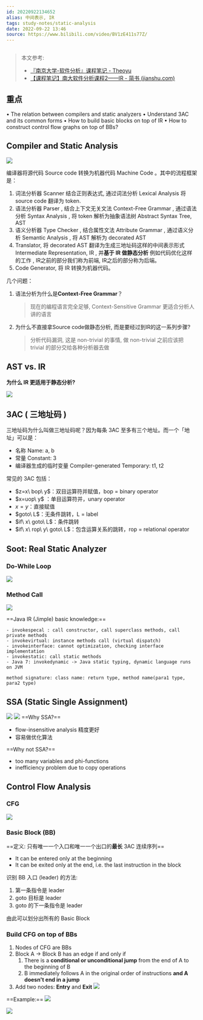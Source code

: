 ```yaml
---
id: 20220922134652
alias: 中间表示, IR
tags: study-notes/static-analysis
date: 2022-09-22 13:46
source: https://www.bilibili.com/video/BV1zE411s77Z/
---
```

```toc
```
> 本文参考:
> - [『南京大学-软件分析』课程笔记 - Theoyu](https://theoyu.top/2022/03/10/StaticProgramAnalysis.html)
> - [【课程笔记】南大软件分析课程2——IR - 简书 (jianshu.com)](https://www.jianshu.com/p/acb73f72cf46)


## 重点
• The relation between compilers and static analyzers 
• Understand 3AC and its common forms 
• How to build basic blocks on top of IR 
• How to construct control flow graphs on top of BBs?

## Compiler and Static Analysis

![](https://cdn.hcplantern.cn/img/2022/09/22/20220922-135848.png)

编译器将源代码 Source code   转换为机器代码 Machine Code  。其中的流程框架是：

1.  词法分析器 Scanner 结合正则表达式,  通过词法分析 Lexical Analysis 将 source code 翻译为 token. 
2.  语法分析器 Parser ,  结合上下文无关文法 Context-Free Grammar ,  通过语法分析 Syntax Analysis ,  将 token 解析为抽象语法树 Abstract Syntax Tree,  AST  
3.  语义分析器 Type Checker  , 结合属性文法 Attribute Grammar  , 通过语义分析 Semantic Analysis  , 将 AST 解析为 decorated AST 
4.  Translator, 将 decorated AST 翻译为生成三地址码这样的中间表示形式 Intermediate Representation,  IR  , 并**基于 IR 做静态分析** 例如代码优化这样的工作  , IR之前的部分我们称为前端, IR之后的部分称为后端。
5.  Code Generator, 将 IR 转换为机器代码。

几个问题：

1.  语法分析为什么是**Context-Free Grammar**？
    
    > 现在的编程语言完全足够, Context-Sensitive Grammar 更适合分析人讲的语言
    
2.  为什么不直接拿Source code做静态分析, 而是要经过到IR的这一系列步骤? 
    
    > 分析代码漏洞, 这是 non-trivial 的事情, 做 non-trivial 之前应该把 trivial 的部分交给各种分析器去做
    

## AST vs. IR
**为什么 IR 更适用于静态分析?**

![](https://cdn.hcplantern.cn/img/2022/09/22/20220922-140734.png)
## 3AC ( 三地址码 )

三地址码为什么叫做三地址码呢？因为每条 3AC 至多有三个地址。而一个「地址」可以是：

-   名称 Name: a, b
-   常量 Constant: 3
-   编译器生成的临时变量 Compiler-generated Temporary: t1, t2

常见的 3AC 包括：

-   $z=x\ bop\ y$：双目运算符并赋值，bop = binary operator
-   $x=uop\ y$ ：单目运算符并，unary operator
-   $x=y$：直接赋值
-   $goto\ L$：无条件跳转，L = label
-   $if\ x\ goto\ L$：条件跳转
-   $if\ x\ rop\ y\ goto\ L$：包含运算关系的跳转，rop = relational operator

## Soot: Real Static Analyzer

### Do-While Loop
![](https://cdn.hcplantern.cn/img/2022/09/22/20220922-143752.png)


### Method Call

![](https://cdn.hcplantern.cn/img/2022/09/22/20220922-143639.png)


==Java IR (Jimple) basic knowledge:==

```text
- invokespecal : call constructor, call superclass methods, call private methods
- invokevirtual: instance methods call (virtual dispatch)
- invokeinterface: cannot optimization, checking interface implementation
- invokestatic: call static methods
- Java 7: invokedynamic -> Java static typing, dynamic language runs on JVM

method signature: class name: return type, method name(para1 type, para2 type)
```

## SSA (Static Single Assignment)
![](https://cdn.hcplantern.cn/img/2022/09/22/20220922-145543.png)
![](https://cdn.hcplantern.cn/img/2022/09/22/20220922-145549.png)
==Why SSA?==
- flow-insensitive analysis 精度更好
- 容易做优化算法

==Why not SSA?==
- too many variables and phi-functions
- inefficiency problem due to copy operations
## Control Flow Analysis
### CFG

![](https://cdn.hcplantern.cn/img/2022/09/22/20220922-150055.png)

### Basic Block (BB)
==定义: 只有唯一一个入口和唯一一个出口的**最长** 3AC 连续序列==
- It can be entered only at the beginning
- It can be exited only at the end, i.e. the last instruction in the block

识别 BB 入口 (leader) 的方法: 
1. 第一条指令是 leader
2. goto 目标是 leader
3. goto 的下一条指令是 leader

由此可以划分出所有的 Basic Block

### Build CFG on top of BBs
1. Nodes of CFG are BBs
2. Block A -> Block B has an edge if and only if
	1. There is a **conditional or unconditional jump** from the end of A to the beginning of B
	2. B immediately follows A in the original order of instructions **and A doesn't end in a jump**
3. Add two nodes: **Entry** and **Exit**
![](https://cdn.hcplantern.cn/img/2022/09/22/20220922-151807.png)

==Example:==
![](https://cdn.hcplantern.cn/img/2022/09/22/20220922-152008.png)

![](https://cdn.hcplantern.cn/img/2022/09/22/20220922-151910.png)

